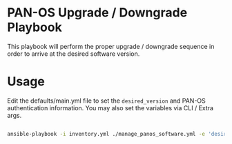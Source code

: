 # PAN-OS Upgrade / Downgrade Playbook

This playbook will perform the proper upgrade / downgrade sequence in order
to arrive at the desired software version.

# Usage

Edit the defaults/main.yml file to set the `desired_version` and PAN-OS authentication
information. You may also set the variables via CLI / Extra args. 

```bash

ansible-playbook -i inventory.yml ./manage_panos_software.yml -e 'desired_version=9.0.11' -e 'ip_address=10.10.10.131' -e 'username=admin' -e 'password=HI THERE!'

```